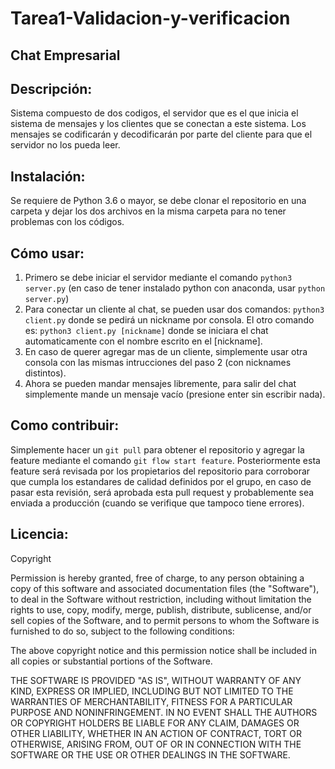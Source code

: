 # Tarea1-Validacion-y-verificacion
## Chat Empresarial

## **Descripción:** 
Sistema compuesto de dos codigos, el servidor que es el que inicia el sistema de mensajes y los clientes que se conectan a este sistema. Los mensajes se codificarán y decodificarán por parte del cliente para que el servidor no los pueda leer.

## **Instalación:** 
Se requiere de Python 3.6 o mayor, se debe clonar el repositorio en una carpeta y dejar los dos archivos en la misma carpeta para no tener problemas con los códigos.

## **Cómo usar:**
1.  Primero se debe iniciar el servidor mediante el comando ```python3 server.py``` (en caso de tener instalado python con anaconda, usar ```python server.py```)
2.  Para conectar un cliente al chat, se pueden usar dos comandos: ```python3 client.py``` donde se pedirá un nickname por consola. El otro comando es: ```python3 client.py [nickname]``` donde se iniciara el chat automaticamente con el nombre escrito en el [nickname].
3.  En caso de querer agregar mas de un cliente, simplemente usar otra consola con las mismas intrucciones del paso 2 (con nicknames distintos).
4.  Ahora se pueden mandar mensajes libremente, para salir del chat simplemente mande un mensaje vacío (presione enter sin escribir nada).

## **Como contribuir:**
Simplemente hacer un ```git pull``` para obtener el repositorio y agregar la feature mediante el comando ```git flow start feature```. Posteriormente esta feature será revisada por los propietarios del repositorio para corroborar que cumpla los estandares de calidad definidos por el grupo, en caso de pasar esta revisión, será aprobada esta pull request y probablemente sea enviada a producción (cuando se verifique que tampoco tiene errores).

## **Licencia:**
Copyright <YEAR> <COPYRIGHT HOLDER>

Permission is hereby granted, free of charge, to any person obtaining a copy of this software and associated documentation files (the "Software"), to deal in the Software without restriction, including without limitation the rights to use, copy, modify, merge, publish, distribute, sublicense, and/or sell copies of the Software, and to permit persons to whom the Software is furnished to do so, subject to the following conditions:

The above copyright notice and this permission notice shall be included in all copies or substantial portions of the Software.

THE SOFTWARE IS PROVIDED "AS IS", WITHOUT WARRANTY OF ANY KIND, EXPRESS OR IMPLIED, INCLUDING BUT NOT LIMITED TO THE WARRANTIES OF MERCHANTABILITY, FITNESS FOR A PARTICULAR PURPOSE AND NONINFRINGEMENT. IN NO EVENT SHALL THE AUTHORS OR COPYRIGHT HOLDERS BE LIABLE FOR ANY CLAIM, DAMAGES OR OTHER LIABILITY, WHETHER IN AN ACTION OF CONTRACT, TORT OR OTHERWISE, ARISING FROM, OUT OF OR IN CONNECTION WITH THE SOFTWARE OR THE USE OR OTHER DEALINGS IN THE SOFTWARE.
